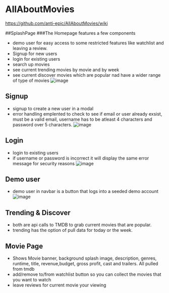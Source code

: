 # AllAboutMovies
https://github.com/anti-epic/AllAboutMovies/wiki



##SplashPage
###The Homepage features a few components
* demo user for easy access to some restricted features like watchlist and leaving a review.
* Signup for new users 
* login for existing users
* search up movies
* see current trending movies by movie and by week
* see current discover movies which are popular nad have a wider range of type of movies
![image](https://user-images.githubusercontent.com/110782272/222786537-d8deaea5-4455-47cb-9fd8-e8094f150b2c.png)





## Signup
* signup to create a new user in a modal
* error handling emplented to check to see if email or user already exsist, must be a valid email, username has to be atleast 4 characters and password over 5 characters.
![image](https://user-images.githubusercontent.com/110782272/222790121-40b9c022-ebe7-47a8-9bfa-4f60b582f01b.png)


## Login
* login to existing users
* if username or password is incorrect it will display the same error message for security reasons
![image](https://user-images.githubusercontent.com/110782272/222791331-a3f00d10-d079-4267-87ee-92f1f37271fb.png)

## Demo user
* demo user in navbar is a button that logs into a seeded demo account
![image](https://user-images.githubusercontent.com/110782272/222792682-6827649b-dead-4969-89d0-afe19b05d9f3.png)

## Trending & Discover
* both are api calls to TMDB to grab current movies that are popular.
* trending has the option of pull data for today or the week.

## Movie Page
* Shows Movie banner, background splash image, description, genres, runtime, title, revenue,budget, gross profit, cast and trailers. All pulled from tmdb
* add/remove to/from watchlist button so you can collect the movies that you want to watch
* leave reviews for current movie your viewing


